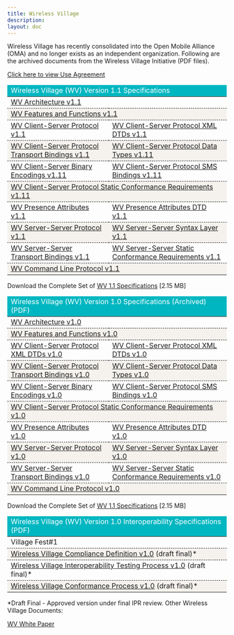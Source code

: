 ```yaml
---
title: Wireless Village
description:
layout: doc
---
```


Wireless Village has recently consolidated into the Open Mobile Alliance (OMA) and no longer exists as an independent organization. Following are the archived documents from the Wireless Village Initiative (PDF files).

<a target="_blank" href="/omaspecworks/about/policies-terms/use-agreement">Click here to view Use Agreement</a>

<table>
    <thead>
        <tr>
            <td class="headSolo not-prose dark:text-white font-bold" colspan=2>Wireless Village (WV) Version 1.1 Specifications</td>
        </tr>
    </thead>
    <tr>
        <td colspan=2><a target="_blank" href="http://www.openmobilealliance.org/tech/affiliates/wv/wv_architecture_v1.1.pdf"
                title="By Clicking here you accept the use agreement">WV Architecture v1.1</a></td>
    </tr>
    <tr>
        <td colspan=2><a target="_blank"
                href="http://www.openmobilealliance.org/tech/affiliates/wv/wv_features_functions_v1.1.pdf"
                title="By Clicking here you accept the use agreement">WV Features and Functions v1.1</a></td>
    </tr>
    <tr>
        <td><a target="_blank" href="http://www.openmobilealliance.org/tech/affiliates/wv/wv_csp_v1.1.pdf"
                title="By Clicking here you accept the use agreement">WV Client-Server Protocol v1.1</a></td>
        <td><a target="_blank" href="http://www.openmobilealliance.org/tech/affiliates/wv/wv_csp_dtd_v1.1.pdf"
                title="By Clicking here you accept the use agreement">WV Client-Server Protocol XML DTDs v1.1</a></td>
    </tr>
    <tr>
        <td><a target="_blank" href="http://www.openmobilealliance.org/tech/affiliates/wv/wv_csp_transport_v1.1.pdf"
                title="By Clicking here you accept the use agreement">WV Client-Server Protocol Transport Bindings
                v1.1</a></td>
        <td><a target="_blank" href="http://www.openmobilealliance.org/tech/affiliates/wv/wv_csp_datatypes_v1.1.pdf"
                title="By Clicking here you accept the use agreement">WV Client-Server Protocol Data Types v1.11</a>
        </td>
    </tr>
    <tr>
        <td><a target="_blank" href="http://www.openmobilealliance.org/tech/affiliates/wv/wv_csp_wbxml_v1.1.pdf"
                title="By Clicking here you accept the use agreement">WV Client-Server Binary Encodings v1.11</a></td>
        <td><a target="_blank" href="http://www.openmobilealliance.org/tech/affiliates/wv/wv_csp_sms_v1.1.pdf"
                title="By Clicking here you accept the use agreement">WV Client-Server Protocol SMS Bindings v1.11</a>
        </td>
    </tr>
    <tr>
        <td colspan=2><a target="_blank" href="http://www.openmobilealliance.org/tech/affiliates/wv/wv_csp_scr_v1.1.pdf"
                title="By Clicking here you accept the use agreement">WV Client-Server Protocol Static Conformance
                Requirements v1.11</a></td>
    </tr>
    <tr>
        <td><a target="_blank" href="http://www.openmobilealliance.org/tech/affiliates/wv/wv_pa_v1.1.pdf"
                title="By Clicking here you accept the use agreement">WV Presence Attributes v1.1</a></td>
        <td><a target="_blank" href="http://www.openmobilealliance.org/tech/affiliates/wv/wv_pa_dtd_v1.1.pdf"
                title="By Clicking here you accept the use agreement">WV Presence Attributes DTD v1.1</a></td>
    </tr>
    <tr>
        <td><a target="_blank" href="http://www.openmobilealliance.org/tech/affiliates/wv/wv_ssp_v1.1.pdf"
                title="By Clicking here you accept the use agreement">WV Server-Server Protocol v1.1</a></td>
        <td><a target="_blank" href="http://www.openmobilealliance.org/tech/affiliates/wv/wv_ssp_syntax_v1.1.pdf"
                title="By Clicking here you accept the use agreement">WV Server-Server Syntax Layer v1.1</a></td>
    </tr>
    <tr>
        <td><a target="_blank" href="http://www.openmobilealliance.org/tech/affiliates/wv/wv_ssp_transport_v1.1.pdf"
                title="By Clicking here you accept the use agreement">WV Server-Server Transport Bindings v1.1</a></td>
        <td><a target="_blank" href="http://www.openmobilealliance.org/tech/affiliates/wv/wv_ssp_scr_v1.1.pdf"
                title="By Clicking here you accept the use agreement">WV Server-Server Static Conformance Requirements
                v1.1</a></td>
    </tr>
    <tr>
        <td colspan=2><a target="_blank" href="http://www.openmobilealliance.org/tech/affiliates/wv/wv_clp_v1.1.pdf"
                title="By Clicking here you accept the use agreement">WV Command Line Protocol v1.1</a></td>
    </tr>
</table>

Download the Complete Set of <a target="_blank"
    href="http://www.openmobilealliance.org/tech/affiliates/wv/wv_v1.1_complete.zip"
    title="By Clicking here you accept the use agreement">WV 1.1 Specifications</a> \[2.15 MB\]

<table>
    <thead>
        <tr>
            <td class="headSolo not-prose dark:text-white font-bold" colspan=2>
                Wireless Village (WV) Version 1.0 Specifications (Archived) (PDF)
            </td>
        </tr>
    </thead>
    <tr>
        <td colspan=2><a target="_blank" href="http://www.openmobilealliance.org/tech/affiliates/wv/wv_architecture_v1.0.pdf"
                title="By Clicking here you accept the use agreement">WV Architecture v1.0</a></td>
    </tr>
    <tr>
        <td colspan=2><a target="_blank"
                href="http://www.openmobilealliance.org/tech/affiliates/wv/wv_features_functions_v1.0.pdf"
                title="By Clicking here you accept the use agreement">WV Features and Functions v1.0</a></td>
    </tr>
    <tr>
        <td><a target="_blank" href="http://www.openmobilealliance.org/tech/affiliates/wv/wv_csp_v1.0.pdf"
                title="By Clicking here you accept the use agreement">WV Client-Server Protocol XML DTDs
                v1.0</a></td>
        <td><a target="_blank" href="http://www.openmobilealliance.org/tech/affiliates/wv/wv_csp_dtd_v1.0.pdf"
                title="By Clicking here you accept the use agreement">WV Client-Server Protocol XML DTDs
                v1.0</a></td>
    </tr>
    <tr>
        <td><a target="_blank" href="http://www.openmobilealliance.org/tech/affiliates/wv/wv_csp_transport_v1.0.pdf"
                title="By Clicking here you accept the use agreement">WV Client-Server Protocol Transport
                Bindings v1.0</a></td>
        <td><a target="_blank" href="http://www.openmobilealliance.org/tech/affiliates/wv/wv_csp_datatypes_v1.0.pdf"
                title="By Clicking here you accept the use agreement">WV Client-Server Protocol Data Types
                v1.0</a></td>
    </tr>
    <tr>
        <td><a target="_blank" href="http://www.openmobilealliance.org/tech/affiliates/wv/wv_csp_wbxml_v1.0.pdf"
                title="By Clicking here you accept the use agreement">WV Client-Server Binary Encodings v1.0</a>
        </td>
        <td><a target="_blank" href="http://www.openmobilealliance.org/tech/affiliates/wv/wv_csp_sms_v1.0.pdf"
                title="By Clicking here you accept the use agreement">WV Client-Server Protocol SMS Bindings
                v1.0</a></td>
    </tr>
    <tr>
        <td colspan=2><a target="_blank" href="http://www.openmobilealliance.org/tech/affiliates/wv/wv_csp_scr_v1.0.pdf"
                title="By Clicking here you accept the use agreement">WV Client-Server Protocol Static
                Conformance Requirements v1.0</a></td>
    </tr>
    <tr>
        <td><a target="_blank" href="http://www.openmobilealliance.org/tech/affiliates/wv/wv_pa_v1.0.pdf"
                title="By Clicking here you accept the use agreement">WV Presence Attributes v1.0</a></td>
        <td><a target="_blank" href="http://www.openmobilealliance.org/tech/affiliates/wv/wv_pa_dtd_v1.0.pdf"
                title="By Clicking here you accept the use agreement">WV Presence Attributes DTD v1.0</a></td>
    </tr>
    <tr>
        <td><a target="_blank" href="http://www.openmobilealliance.org/tech/affiliates/wv/wv_ssp_v1.0.pdf"
                title="By Clicking here you accept the use agreement">WV Server-Server Protocol v1.0</a></td>
        <td><a target="_blank" href="http://www.openmobilealliance.org/tech/affiliates/wv/wv_ssp_syntax_v1.0.pdf"
                title="By Clicking here you accept the use agreement">WV Server-Server Syntax Layer v1.0</a>
        </td>
    </tr>
    <tr>
        <td><a target="_blank" href="http://www.openmobilealliance.org/tech/affiliates/wv/wv_ssp_transport_v1.0.pdf"
                title="By Clicking here you accept the use agreement">WV Server-Server Transport Bindings
                v1.0</a></td>
        <td><a target="_blank" href="http://www.openmobilealliance.org/tech/affiliates/wv/wv_ssp_scr_v1.0.pdf"
                title="By Clicking here you accept the use agreement">WV Server-Server Static Conformance
                Requirements v1.0</a></td>
    </tr>
    <tr>
        <td colspan=2><a target="_blank" href="http://www.openmobilealliance.org/tech/affiliates/wv/wv_clp_v1.0.pdf"
                title="By Clicking here you accept the use agreement">WV Command Line Protocol v1.0</a></td>
    </tr>
</table>

Download the Complete Set of <a target="_blank"
    href="http://www.openmobilealliance.org/tech/affiliates/wv/wv_v1.0_complete.zip"
    title="By Clicking here you accept the use agreement">WV 1.1 Specifications</a> [2.15 MB]

<table>
    <thead>
        <tr>
            <td class="headSolo not-prose dark:text-white font-bold">Wireless Village (WV) Version 1.0 Interoperability Specifications (PDF)</td>
        </tr>
    </thead>
    <tr>
        <td class="bg-[#E7E1D3] dark:text-black font-bold">Village Fest#1</td>
    </tr>
    <tr>
        <td><a target="_blank"
                href="http://www.openmobilealliance.org/tech/affiliates/wv/wv_compliance_definition_v1.0_(vf_1).pdf"
                title="By Clicking here you accept the use agreement">Wireless Village Compliance Definition
                v1.0</a> (draft final)*</td>
    </tr>
    <tr>
        <td><a target="_blank"
                href="http://www.openmobilealliance.org/tech/affiliates/wv/wv_interoperability_testing_process_v1.0_(vf_1).pdf"
                title="By Clicking here you accept the use agreement">Wireless Village Interoperability Testing
                Process v1.0</a> (draft final)*</td>
    </tr>
    <tr>
        <td><a target="_blank"
                href="http://www.openmobilealliance.org/tech/affiliates/wv/wv_conformance_process_v1.0_(vf_1).pdf"
                title="By Clicking here you accept the use agreement">Wireless Village Conformance Process
                v1.0</a> (draft final)*</td>
    </tr>
</table>

*Draft Final - Approved version under final IPR review. Other Wireless Village Documents: <a target="_blank" href="http://www.openmobilealliance.org/tech/affiliates/wv/wv_white_paper.pdf" title="By Clicking here you accept the use agreement">

WV White Paper</a>

<style scoped>
.light a {
    text-decoration: none;
    color: theme('colors.oma-blue.300');
}

.headSolo {
    background-color: #00B7C1;
    color: white;
}

tr {
    border-bottom: 1px dashed black;
}

td {
    border-bottom: 1px dashed black;
}

.dark tr:nth-child(odd){
    background-color: white;
    color: black;
}

tr:nth-child(even) {
    background-color: #F5F2ED;
}

.dark tr:nth-child(even) {
    background-color: #F5F2ED;
}
</style>